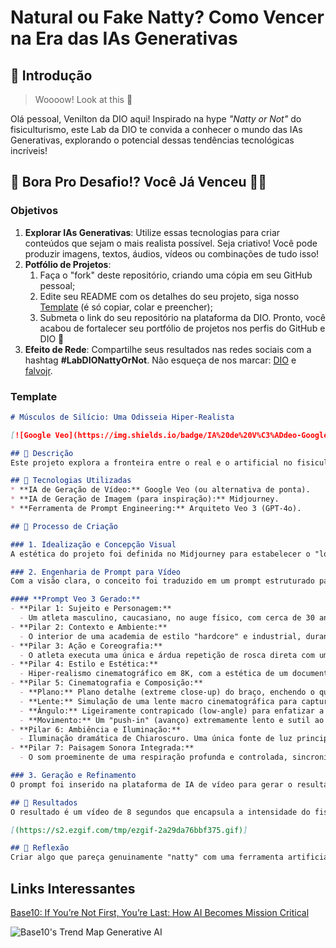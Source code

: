 # Natural ou Fake Natty? Como Vencer na Era das IAs Generativas

## 🚀 Introdução

> Woooow! Look at this 👀

Olá pessoal, Venilton da DIO aqui! Inspirado na hype _"Natty or Not"_ do fisiculturismo, este Lab da DIO te convida a conhecer o mundo das IAs Generativas, explorando o potencial dessas tendências tecnológicas incríveis!

## 🎯 Bora Pro Desafio!? Você Já Venceu 💪🤓

### Objetivos

1. **Explorar IAs Generativas**: Utilize essas tecnologias para criar conteúdos que sejam o mais realista possível. Seja criativo! Você pode produzir imagens, textos, áudios, vídeos ou combinações de tudo isso!
1. **Potfólio de Projetos**:
    1. Faça o "fork" deste repositório, criando uma cópia em seu GitHub pessoal;
    2. Edite seu README com os detalhes do seu projeto, siga nosso [Template](#template) (é só copiar, colar e preencher);
    3. Submeta o link do seu repositório na plataforma da DIO. Pronto, você acabou de fortalecer seu portfólio de projetos nos perfis do GitHub e DIO 🚀
1. **Efeito de Rede**: Compartilhe seus resultados nas redes sociais com a hashtag **#LabDIONattyOrNot**. Não esqueça de nos marcar: [DIO](https://www.linkedin.com/school/dio-makethechange) e [falvojr](https://www.linkedin.com/in/falvojr).

### Template

```markdown
# Músculos de Silício: Uma Odisseia Hiper-Realista

[![Google Veo](https://img.shields.io/badge/IA%20de%20V%C3%ADdeo-Google%20Veo-4285F4?style=for-the-badge&logo=google)](#) [![Midjourney](https://img.shields.io/badge/Concept%20Art-Midjourney-9364F7?style=for-the-badge&logo=discord&logoColor=white)](#) [![GitHub](https://img.shields.io/badge/Reposit%C3%B3rio-GitHub-181717?style=for-the-badge&logo=github)](#)

## 📒 Descrição
Este projeto explora a fronteira entre o real e o artificial no fisiculturismo, inspirado pelo desafio "Natty or Not". Através de um vídeo de 8 segundos gerado por Inteligência Artificial, a obra busca criar uma cena de treino tão realista e "aesthetic" que levanta a questão: o que vemos é fruto de anos de dedicação humana ("Natty") ou da pura capacidade computacional de uma IA Generativa? O vídeo apresenta um atleta em um ambiente de academia com iluminação dramática, focando na textura da pele, na contração muscular e nos detalhes do suor para desafiar a percepção do espectador.

## 🤖 Tecnologias Utilizadas
* **IA de Geração de Vídeo:** Google Veo (ou alternativa de ponta).
* **IA de Geração de Imagem (para inspiração):** Midjourney.
* **Ferramenta de Prompt Engineering:** Arquiteto Veo 3 (GPT-4o).

## 🧐 Processo de Criação

### 1. Idealização e Concepção Visual
A estética do projeto foi definida no Midjourney para estabelecer o "look and feel" do atleta e do ambiente. O prompt principal foi: `cinematic shot, hyper-realistic male bodybuilder, 8k, dramatic lighting in a gritty gym, focus on muscle fiber and sweat, style of a fitness documentary --ar 16:9 --style raw`.

### 2. Engenharia de Prompt para Vídeo
Com a visão clara, o conceito foi traduzido em um prompt estruturado para o Google Veo, elaborado pelo "Arquiteto Veo", um Gem (Gemini IA) que estruturei apenas para a finalidade de prompts para videos. A arquitetura de Sete Pilares foi usada para garantir o máximo de detalhe e controle sobre o resultado.

#### **Prompt Veo 3 Gerado:**
- **Pilar 1: Sujeito e Personagem:**
  - Um atleta masculino, caucasiano, no auge físico, com cerca de 30 anos. A sua musculatura é extremamente definida e densa, com uma aparência crível que evoca a estética "natty" (natural). A vascularização é proeminente no bíceps e antebraço, e a sua pele possui uma fina camada de brilho de suor que destaca cada detalhe.
- **Pilar 2: Contexto e Ambiente:**
  - O interior de uma academia de estilo "hardcore" e industrial, durante um momento de pouca luz. O fundo é composto por paredes de tijolo aparente e equipamentos de musculação de ferro preto fosco, que estão suavemente desfocados. A atmosfera é de foco absoluto, crua e intensa.
- **Pilar 3: Ação e Coreografia:**
  - O atleta executa uma única e árdua repetição de rosca direta com um halter hexagonal pesado. O movimento é deliberadamente lento e controlado, especialmente na fase excêntrica (descida). No pico da contração, o bíceps atinge tensão máxima, e um leve tremor de esforço genuíno percorre o músculo, evidenciando a dificuldade do levantamento. A expressão facial (fora de quadro) é de concentração intensa.
- **Pilar 4: Estilo e Estética:**
  - Hiper-realismo cinematográfico em 8K, com a estética de um documentário de fitness de elite. A paleta de cores é ligeiramente dessaturada, com tons terrosos e metálicos. Foco absoluto na microtextura da pele: poros, folículos pilosos e as gotas de suor que escorrem lentamente de forma orgânica. A imagem deve ser extremamente nítida e detalhada, sem grão artificial. `(sem legendas)`
- **Pilar 5: Cinematografia e Composição:**
  - **Plano:** Plano detalhe (extreme close-up) do braço, enchendo o quadro com o bíceps, tríceps e antebraço.
  - **Lente:** Simulação de uma lente macro cinematográfica para capturar a textura da pele e a contração das fibras musculares com profundidade.
  - **Ângulo:** Ligeiramente contrapicado (low-angle) para enfatizar a força e o tamanho do músculo.
  - **Movimento:** Um "push-in" (avanço) extremamente lento e sutil ao longo dos 8 segundos, que acompanha a subida do peso, intensificando a sensação de esforço e imersão.
- **Pilar 6: Ambiência e Iluminação:**
  - Iluminação dramática de Chiaroscuro. Uma única fonte de luz principal (key light) dura, vinda de cima e da lateral, esculpe o músculo, criando sombras profundas que revelam cada fibra e separação. Uma luz de recorte (rim light) sutil delineia o contorno do braço, fazendo as gotas de suor brilharem e separando o atleta do fundo escuro.
- **Pilar 7: Paisagem Sonora Integrada:**
  - O som proeminente de uma respiração profunda e controlada, sincronizada com o esforço, culminando num grunhido baixo e gutural no pico da contração. Em segundo plano, o silêncio é quebrado apenas pelo ruído ambiente de uma academia quase vazia: o zumbido distante de um exaustor e o eco de um peso sendo colocado no chão. Uma camada de áudio de baixa frequência (drone) cresce sutilmente para aumentar a tensão.

### 3. Geração e Refinamento
O prompt foi inserido na plataforma de IA de vídeo para gerar o resultado final, mantendo o clipe "puro", sem pós-produção, para demonstrar o poder bruto da tecnologia.

## 🚀 Resultados
O resultado é um vídeo de 8 segundos que encapsula a intensidade do fisiculturismo com um realismo impressionante, desafiando a percepção do espectador sobre o que é real e o que é gerado por IA.

[(https://s2.ezgif.com/tmp/ezgif-2a29da76bbf375.gif)]

## 💭 Reflexão
Criar algo que pareça genuinamente "natty" com uma ferramenta artificial foi um desafio fascinante. Este projeto demonstra que a linha entre o real e o gerado está cada vez mais tênue, e o poder do criador agora reside na sua capacidade de descrever uma visão com riqueza de detalhes – a engenharia de prompt como uma nova forma de arte.
```

## Links Interessantes

[Base10: If You’re Not First, You’re Last: How AI Becomes Mission Critical](https://base10.vc/post/generative-ai-mission-critical/)

![Base10's Trend Map Generative AI](https://github.com/digitalinnovationone/lab-natty-or-not/assets/730492/f4df26e8-f8f7-4419-8252-c69d73ea930c)
